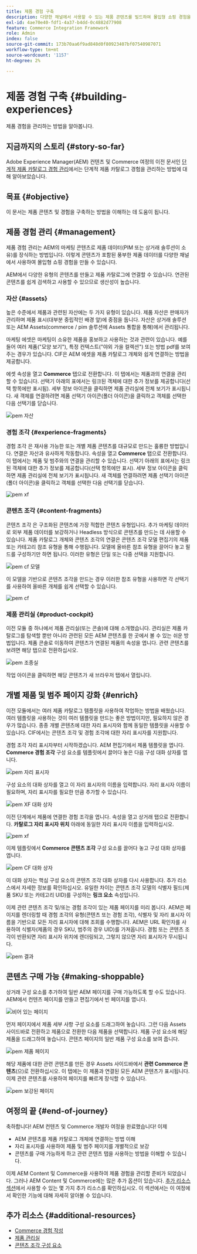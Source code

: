 ```yaml
---
title: 제품 경험 구축
description: 다양한 채널에서 사용할 수 있는 제품 콘텐츠를 빌드하여 몰입형 쇼핑 경험을 만드는 방법을 알아봅니다.
exl-id: 4ae70e40-fdf1-4a37-b4dd-0c4882d77908
feature: Commerce Integration Framework
role: Admin
index: false
source-git-commit: 173b70aa6f9ad848d0f80923407bf07540987071
workflow-type: tm+mt
source-wordcount: '1157'
ht-degree: 2%

---
```


# 제품 경험 구축 {#building-experiences}

제품 경험을 관리하는 방법을 알아봅니다.

## 지금까지의 스토리 {#story-so-far}

Adobe Experience Manager(AEM) 컨텐츠 및 Commerce 여정의 이전 문서인 [단계적 제품 카탈로그 경험 관리](staged-catalog.md)에서는 단계적 제품 카탈로그 경험을 관리하는 방법에 대해 알아보았습니다.

## 목표 {#objective}

이 문서는 제품 콘텐츠 및 경험을 구축하는 방법을 이해하는 데 도움이 됩니다.

## 제품 경험 관리 {#management}

제품 경험 관리는 AEM의 마케팅 콘텐츠로 제품 데이터(PIM 또는 상거래 솔루션이 소유)를 장식하는 방법입니다. 이렇게 콘텐츠가 포함된 풍부한 제품 데이터를 다양한 채널에서 사용하여 몰입형 쇼핑 경험을 만들 수 있습니다.

AEM에서 다양한 유형의 콘텐츠를 만들고 제품 카탈로그에 연결할 수 있습니다. 연관된 콘텐츠를 쉽게 검색하고 사용할 수 있으므로 생산성이 높습니다.

### 자산 {#assets}

높은 수준에서 제품과 관련된 자산에는 두 가지 유형이 있습니다. 제품 자산은 판매자가 관리하며 제품 표시(대부분 중립적인 배경 앞)에 중점을 둡니다. 자산은 상거래 솔루션 또는 AEM Assets(commerce / pim 솔루션에 Assets 통합을 통해)에서 관리됩니다.

마케팅 에셋은 마케팅이 소유한 제품을 홍보하고 사용하는 것과 관련이 있습니다. 예를 들어 여러 제품(&quot;모양 보기&quot;), 특정 컨텍스트(&quot;야외 가을 컬렉션&quot;) 또는 방법 pdf를 보여 주는 경우가 있습니다. CIF은 AEM 에셋을 제품 카탈로그 개체와 쉽게 연결하는 방법을 제공합니다.

에셋 속성을 열고 **Commerce** 탭으로 전환합니다. 이 탭에서는 제품과의 연결을 관리할 수 있습니다. 선택기 아래의 표에서는 링크된 객체에 대한 추가 정보를 제공합니다(선택 항목에만 표시됨). 세부 정보 아이콘을 클릭하면 제품 관리실에 전체 보기가 표시됩니다. 새 객체를 연결하려면 제품 선택기 아이콘(폴더 아이콘)을 클릭하고 객체를 선택한 다음 선택기를 닫습니다.

![pem 자산](assets/pem-assets.png)

### 경험 조각 {#experience-fragments}

경험 조각 은 재사용 가능한 또는 개별 제품 콘텐츠를 대규모로 만드는 훌륭한 방법입니다. 연결은 자산과 유사하게 작동합니다. 속성을 열고 **Commerce** 탭으로 전환합니다. 이 탭에서는 제품 및 범주와의 연결을 관리할 수 있습니다. 선택기 아래의 표에서는 링크된 객체에 대한 추가 정보를 제공합니다(선택 항목에만 표시). 세부 정보 아이콘을 클릭하면 제품 관리실에 전체 보기가 표시됩니다. 새 객체를 연결하려면 제품 선택기 아이콘(폴더 아이콘)을 클릭하고 객체를 선택한 다음 선택기를 닫습니다.

![pem xf](assets/pem-xf.png)

### 콘텐츠 조각 {#content-fragments}

콘텐츠 조각 은 구조화된 콘텐츠에 가장 적합한 콘텐츠 유형입니다. 추가 마케팅 데이터로 외부 제품 데이터를 보강하거나 Headless 방식으로 콘텐츠를 만드는 데 사용할 수 있습니다. 제품 카탈로그 개체와 콘텐츠 조각의 연결은 콘텐츠 조각 모델 편집기의 제품 또는 카테고리 참조 유형을 통해 수행됩니다. 모델에 올바른 참조 유형을 끌어다 놓고 필드를 구성하기만 하면 됩니다. 이러한 유형은 단일 또는 다중 선택을 지원합니다.

![pem cf 모델](assets/pem-cf-model.png)

이 모델을 기반으로 콘텐츠 조각을 만드는 경우 이러한 참조 유형을 사용하면 각 선택기를 사용하여 올바른 개체를 쉽게 선택할 수 있습니다.

![pem cf](assets/pem-cf.png)

### 제품 관리실 {#product-cockpit}

이전 모듈 중 하나에서 제품 관리실(또는 콘솔)에 대해 소개했습니다. 관리실은 제품 카탈로그를 탐색할 뿐만 아니라 관련된 모든 AEM 콘텐츠를 한 곳에서 볼 수 있는 쉬운 방법입니다. 제품 콘솔로 이동하여 콘텐츠가 연결된 제품의 속성을 엽니다. 관련 콘텐츠를 보려면 해당 탭으로 전환하십시오.

![pem 조종실](assets/pem-cockpit.png)

작업 아이콘을 클릭하면 해당 콘텐츠가 새 브라우저 탭에서 열립니다.

## 개별 제품 및 범주 페이지 강화 {#enrich}

이전 모듈에서는 여러 제품 카탈로그 템플릿을 사용하여 작업하는 방법을 배웠습니다. 여러 템플릿을 사용하는 것이 여러 템플릿을 만드는 좋은 방법이지만, 필요하지 않은 경우가 많습니다. 종종 개별 콘텐츠에 대한 자리 표시자와 함께 동일한 템플릿을 사용할 수 있습니다. CIF에서는 콘텐츠 조각 및 경험 조각에 대한 자리 표시자를 지원합니다.

경험 조각 자리 표시자부터 시작하겠습니다. AEM 편집기에서 제품 템플릿을 엽니다. **Commerce 경험 조각** 구성 요소를 템플릿에서 끌어다 놓은 다음 구성 대화 상자를 엽니다.

![pem 자리 표시자](assets/pem-placeholder.png)

구성 요소의 대화 상자를 열고 이 자리 표시자의 이름을 입력합니다. 자리 표시자 이름이 필요하며, 자리 표시자를 필요한 만큼 추가할 수 있습니다.

![pem XF 대화 상자](assets/pem-dialog-xf.png)

이전 단계에서 제품에 연결한 경험 조각을 엽니다. 속성을 열고 상거래 탭으로 전환합니다. **카탈로그 자리 표시자 위치** 아래에 동일한 자리 표시자 이름을 입력하십시오.

![pem xf](assets/pem-xf.png)

이제 템플릿에서 **Commerce 콘텐츠 조각** 구성 요소를 끌어다 놓고 구성 대화 상자를 엽니다.

![pem CF 대화 상자](assets/pem-dialog-cf.png)

이 대화 상자는 핵심 구성 요소의 콘텐츠 조각 대화 상자를 다시 사용합니다. 추가 리소스에서 자세한 정보를 확인하십시오. 유일한 차이는 콘텐츠 조각 모델의 식별자 필드(제품 SKU 또는 카테고리 UID)를 구성하는 **링크 요소** 속성입니다.

이제 관련 콘텐츠 조각 및/또는 경험 조각이 있는 제품 페이지를 미리 봅니다. AEM은 페이지를 렌더링할 때 경험 조각의 유형(콘텐츠 또는 경험 조각), 식별자 및 자리 표시자 이름을 기반으로 모든 자리 표시자에 대해 조회를 수행합니다. AEM은 URL 확인자를 사용하여 식별자(제품의 경우 SKU, 범주의 경우 UID)를 가져옵니다. 경험 또는 콘텐츠 조각이 반환되면 자리 표시자 위치에 렌더링되고, 그렇지 않으면 자리 표시자가 무시됩니다.

![pem 결과](assets/pem-result.png)

## 콘텐츠 구매 가능 {#making-shoppable}

상거래 구성 요소를 추가하여 일반 AEM 페이지를 구매 가능하도록 할 수도 있습니다. AEM에서 컨텐츠 페이지를 만들고 편집기에서 빈 페이지를 엽니다.

![비어 있는 페이지](assets/pem-page-empty.png)

먼저 페이지에서 제품 세부 사항 구성 요소를 드래그하여 놓습니다. 그런 다음 Assets 사이드바로 전환하고 제품으로 전환한 다음 제품을 선택합니다. 제품 구성 요소에 해당 제품을 드래그하여 놓습니다. 콘텐츠 페이지의 일반 제품 구성 요소를 보여 줍니다.

![pem 제품 페이지](assets/pem-page-product.png)

해당 제품에 대한 관련 콘텐츠를 만든 경우 Assets 사이드바에서 **관련 Commerce 콘텐츠**(으)로 전환하십시오. 이 탭에는 이 제품과 연결된 모든 AEM 콘텐츠가 표시됩니다. 이제 관련 콘텐츠를 사용하여 페이지를 빠르게 장식할 수 있습니다.

![pem 보강된 페이지](assets/pem-page-enriched.png)

## 여정의 끝 {#end-of-journey}

축하합니다! AEM 컨텐츠 및 Commerce 개발자 여정을 완료했습니다! 이제

* AEM 콘텐츠를 제품 카탈로그 개체에 연결하는 방법 이해
* 자리 표시자를 사용하여 제품 및 범주 페이지를 개별적으로 보강
* 콘텐츠를 구매 가능하게 하고 관련 콘텐츠 탭을 사용하는 방법을 이해할 수 있습니다.

이제 AEM Content 및 Commerce을 사용하여 제품 경험을 관리할 준비가 되었습니다. 그러나 AEM Content 및 Commerce에는 많은 추가 옵션이 있습니다. [추가 리소스 섹션](#additional-resources)에서 사용할 수 있는 몇 가지 추가 리소스를 확인하십시오. 이 섹션에서는 이 여정에서 확인한 기능에 대해 자세히 알아볼 수 있습니다.

## 추가 리소스 {#additional-resources}

* [Commerce 경험 작성](/help/commerce-cloud/authoring/authoring-commerce-experiences.md)
* [제품 관리실](/help/commerce-cloud/authoring/product-cockpit.md)
* [콘텐츠 조각 구성 요소](https://experienceleague.adobe.com/docs/experience-manager-core-components/using/wcm-components/content-fragment-component.html?lang=en)
